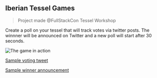 ## Iberian Tessel Games

> Project made @FullStackCon Tessel Workshop

Create a poll on your tessel that will track votes via twitter posts. The winnner will be announced on Twitter and a new poll will start after 30 seconds.

![The game in action](https://lh3.googleusercontent.com/Eh7L7iLsJ4lA-hUHLcpUMqpeuIQ0B7vmVtPDm30IUM9_yYu7Z0ft1sHh7_FfaAPHFpvGAN6lJxPq0XrK4Sco1CI7DrC5WveC0bcTl9KLozLwgXzWdEc9ciYESeuVjARVdpxYM0g_KF_SwdjmmdA77zCMd2XwOtkZAWDL2Qng_6mdXNTXSv7XyQbl0cX3veobnW1EClTsOqKr7va2qVnngYsO4Doa15ete7u2Sg23wdkKw4lcRDtsyltWKxQDVlYsq6XY_9F0_hdHOhAa5RthQkMR4aCaBzxFd2kiX4SHt6eDS2FIZlB3CkT57go3fqLXsOSObO9ZyPz6RY5sJHIEkG5mMaqBKu8-CKWQAnzWG4CuuI8Pq8SrKsz_bzjH7zwus41FX2ip5vxBPxP6U--HP8sDaHp4QhIzA-BSLU8zSNov0Hu0s1i7YDeoc_2krr9MZZ04cZhQTrLxyi865baD4LKEajxq-JvM5X6NsAmjdJ0t5wA0gl6qFtUL2yFm90W6Z0sdp1QIUXn4VzfRqTog0idhwbsnoYH7FNiRwp6EXhq7wk5qkwknMfSN-PKUO7w3vPg7wubEkTsjz8Tb55Nwq-G0_qnM7isR=w874-h492-no)

[Sample voting tweet](https://twitter.com/nodebotanist/status/753637780383756288)

[Sample winner announcement](https://twitter.com/TesselTweet/status/753638010609172480)
